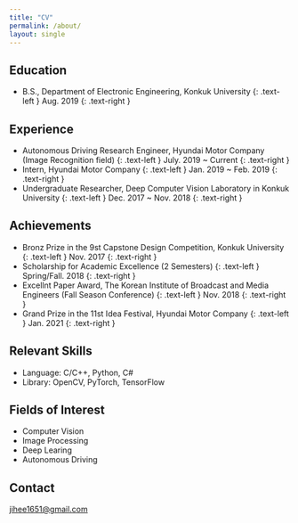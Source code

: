 ```yaml
---
title: "CV"
permalink: /about/
layout: single
---
```


## Education
* B.S., Department of Electronic Engineering, Konkuk University
{: .text-left }
Aug. 2019
{: .text-right }

## Experience
* Autonomous Driving Research Engineer, Hyundai Motor Company (Image Recognition field)
{: .text-left }
July. 2019 ~ Current
{: .text-right }  
* Intern, Hyundai Motor Company
{: .text-left }
Jan. 2019 ~ Feb. 2019
{: .text-right } 
* Undergraduate Researcher, Deep Computer Vision Laboratory in Konkuk University
{: .text-left }
Dec. 2017 ~ Nov. 2018
{: .text-right }

## Achievements
* Bronz Prize in the 9st Capstone Design Competition, Konkuk University
{: .text-left }
Nov. 2017
{: .text-right }
* Scholarship for Academic Excellence (2 Semesters)
{: .text-left }
Spring/Fall. 2018
{: .text-right }
* Excellnt Paper Award, The Korean Institute of Broadcast and Media Engineers (Fall Season Conference)
{: .text-left }
Nov. 2018
{: .text-right }
* Grand Prize in the 11st Idea Festival, Hyundai Motor Company
{: .text-left }
Jan. 2021
{: .text-right }

## Relevant Skills
* Language: C/C++, Python, C#
* Library: OpenCV, PyTorch, TensorFlow

## Fields of Interest
* Computer Vision  
* Image Processing  
* Deep Learing  
* Autonomous Driving

## Contact
jihee1651@gmail.com
